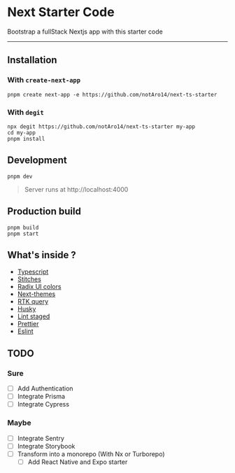 # Next Starter Code

Bootstrap a fullStack Nextjs app with this starter code

---

## Installation

### With `create-next-app`

```shell
pnpm create next-app -e https://github.com/notAro14/next-ts-starter
```

### With `degit`

```shell
npx degit https://github.com/notAro14/next-ts-starter my-app
cd my-app
pnpm install
```

## Development

```shell
pnpm dev
```

> Server runs at http://localhost:4000

## Production build

```shell
pnpm build
pnpm start
```

## What's inside ?

- [Typescript](https://www.typescriptlang.org/)
- [Stitches](https://stitches.dev/)
- [Radix UI colors](https://www.radix-ui.com/colors)
- [Next-themes](https://github.com/pacocoursey/next-themes)
- [RTK query](https://redux-toolkit.js.org/rtk-query/overview)
- [Husky](https://typicode.github.io/husky/#/)
- [Lint staged](https://github.com/okonet/lint-staged)
- [Prettier](https://prettier.io/)
- [Eslint](https://eslint.org/)

## TODO

### Sure

- [ ] Add Authentication
- [ ] Integrate Prisma
- [ ] Integrate Cypress

### Maybe

- [ ] Integrate Sentry
- [ ] Integrate Storybook
- [ ] Transform into a monorepo (With Nx or Turborepo)
  - [ ] Add React Native and Expo starter

